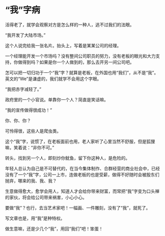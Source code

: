 # “我”字病

活得老了，就学会观察对方是怎么样的一种人，逃不过我们的法眼。 

“我开发了大陆市场。” 

这个人说完给我一张名片。抬头上，写着是某某公司的经理。 

一个经理能开发一个市场吗？没有整间公司职员的努力，没有老板的眼光和大力支持，你做得到吗？如果是你一个人做到的，那么去开另一间公司吧。 

怎可以把一切归功于一个“我”字？就算是老板，在外国也用“我们”，从不是“我”。英文的“We”是谦虚的，我们就学不会用这个字眼。 

“我把赤字减轻了。” 

政府里的一个小官说。单靠你一个人？简直是笑话嘛。 

“我的宣传做得很成功！” 

你、你、你？ 

可怜得很，这些人是爬虫类。 

这个“我”字，说惯了，在老板面前也用，老人家听了心里当然不舒服，但是狐狸嘛，笑着说：“非你不可。” 

转头，找到另一个人，即刻炒你鱿鱼，留下你这种人，是危险的。 

年轻人总认为自己是不可替代的，在当今集体制作、合群经营的商业社会中，已经没有了一个“我”字，公司一上市，连做老板的也是受薪，做得不好随时会被股东们抛弃，哪来的我、我、我？ 

生意做得愈大，愈学会用人，知道人才会给你带来财富，而常把“我”字变为口头禅的家伙，将会给公司带来祸害，小心小心。 

要做“我”？也行，去当艺术家吧！一幅画、一件雕刻，没有了“我”，就死了。 

写文章也是，用“我”是种特权。 

做生意嘛，还是少几个“我”，用回“我们”吧！笨蛋！